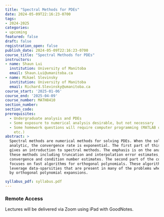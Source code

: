 ```yaml
---
title: "Spectral Methods for PDEs"
date: 2024-05-09T22:16:23-0700
tags:
- 2024-2025
categories:
- upcoming
featured: false
draft: false
registration_open: false
publish_date: 2024-05-09T22:16:23-0700
course_title: "Spectral Methods for PDEs"
instructors:
- name: Shaun Lui
  institution: University of Manitoba
  email: Shaun.Lui@umanitoba.ca
- name: Mikael Slevinsky
  institution: University of Manitoba
  email: Richard.Slevinsky@umanitoba.ca
course_start: '2025-01-06'
course_end: '2025-04-09'
course_number: MATH8410
section_number:
section_code:
prerequisites:
  - Undergraduate analysis and PDEs
  - Some exposure to numerical analysis desirable, but not necessary
  - Some homework questions will require computer programming (MATLAB or Julia,
    etc.)
abstract: > 
  Spectral methods are numerical methods for solving PDEs. When the solution is
  analytic, the convergence rate is exponential. The first part of this course
  gives an introduction to spectral methods. The emphasis is on the analysis of
  these methods including truncation and interpolation error estimates, and
  convergence and condition number estimates. The second part of the course
  focuses on fast algorithms for orthogonal polynomials. These algorithms
  leverage data-sparsities that are present in many of the problems when solved
  by orthogonal polynomial expansions.

syllabus_pdf: syllabus.pdf
---
```

### Remote Access
Lectures will be delivered via Zoom using iPad with GoodNotes.
